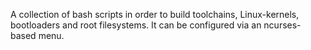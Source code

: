A collection of bash scripts in order to build toolchains, Linux-kernels,
bootloaders and root filesystems. It can be configured via an ncurses-based
menu.
